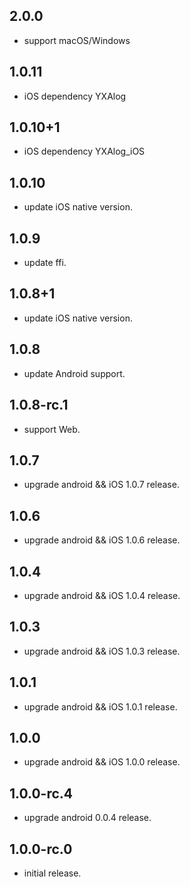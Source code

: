 ## 2.0.0
* support macOS/Windows
## 1.0.11
* iOS dependency YXAlog
## 1.0.10+1
* iOS dependency YXAlog_iOS
## 1.0.10
* update iOS native version.
## 1.0.9
* update ffi.
## 1.0.8+1
* update iOS native version.
## 1.0.8
* update Android support.
## 1.0.8-rc.1
* support Web.
## 1.0.7
* upgrade android && iOS 1.0.7 release.
## 1.0.6
* upgrade android && iOS 1.0.6 release.
## 1.0.4
* upgrade android && iOS 1.0.4 release.
## 1.0.3
* upgrade android && iOS 1.0.3 release.
## 1.0.1
* upgrade android && iOS 1.0.1 release.
## 1.0.0
* upgrade android && iOS 1.0.0 release.

## 1.0.0-rc.4
* upgrade android 0.0.4 release.

## 1.0.0-rc.0
* initial release.
